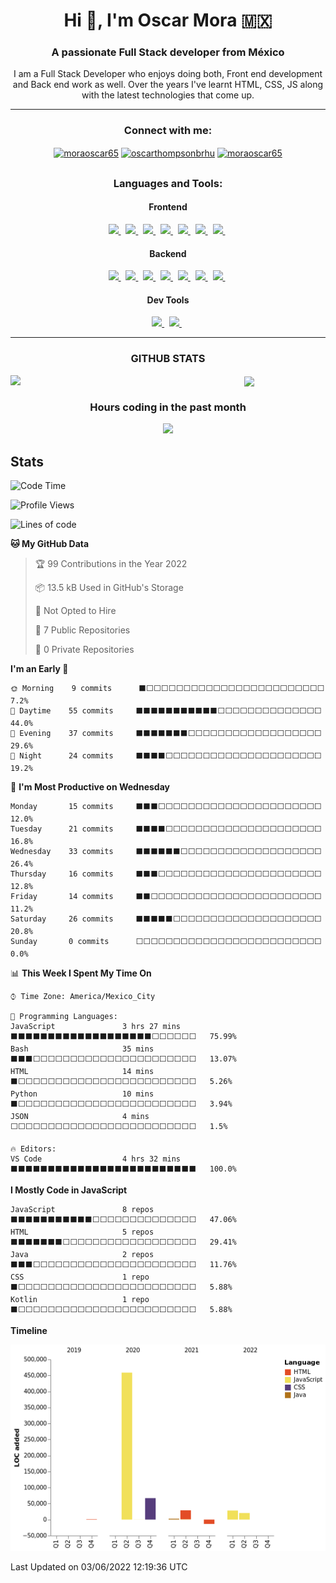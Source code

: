 <h1 align="center">Hi 👋, I'm Oscar Mora 🇲🇽 </h1>
<h3 align="center">A passionate Full Stack developer from México</h3>
<p align="center">I am a Full Stack Developer who enjoys doing both, Front end development and Back end work as well. Over the years I've learnt HTML, CSS, JS along with the latest technologies that come up.<p/>
<hr/>
<h3 align="center">Connect with me:</h3>
<p align="center">
<a href="https://linkedin.com/in/moraoscar65" target="blank"><img align="center" src="https://img.shields.io/badge/LinkedIn-0077B5?style=for-the-badge&logo=linkedin&logoColor=white" alt="moraoscar65"  /></a>
<a href="https://fb.com/oscarthompsonbrhu" target="blank"><img align="center" src="https://img.shields.io/badge/Facebook-1877F2?style=for-the-badge&logo=facebook&logoColor=white" alt="oscarthompsonbrhu"  /></a>
<a href="https://instagram.com/moraoscar.65" target="blank"><img align="center" src="https://img.shields.io/badge/Instagram-E4405F?style=for-the-badge&logo=instagram&logoColor=white" alt="moraoscar65"  /></a>
</p>

## <h3 align="center">Languages and Tools:</h3>
<h4 align="center">Frontend</h4>
<p align="center">
  <a href='https://developer.mozilla.org/en-US/docs/Web/Guide/HTML/HTML5'>
    <img src="https://img.shields.io/badge/html5-e34f26.svg?&style=for-the-badge&logo=html5&logoColor=white" />
  </a>
  &nbsp;
  <a href='https://developer.mozilla.org/en-US/docs/Web/CSS'>
    <img src="https://img.shields.io/badge/css3-1572B6.svg?&style=for-the-badge&logo=css3&logoColor=white" />
  </a>
  &nbsp;
  <a href='https://sass-lang.com/'>
    <img src="https://img.shields.io/badge/sass-cc6699.svg?&style=for-the-badge&logo=sass&logoColor=white" />
  </a>
  &nbsp;
  <a href='https://developer.mozilla.org/en-US/docs/Web/JavaScript/Guide'>
    <img src="https://img.shields.io/badge/javascript-F7DF1E.svg?&style=for-the-badge&logo=javascript&logoColor=black" />
  </a>
  &nbsp;
 <a href='https://www.react.org/'>
   <img src='https://img.shields.io/badge/react-61DAFB?logoWidth=30&labelColor=black&style=for-the-badge&logo=react' />
 </a>
  &nbsp;
  <a href='https://angular.io'>
    <img src="https://img.shields.io/badge/Angular-DD0031?style=for-the-badge&logo=angular&logoColor=white" />
  </a>
  &nbsp;
 <a href='https://www.react.org/'>
   <img src='https://img.shields.io/badge/React_Native-20232A?style=for-the-badge&logo=react&logoColor=61DAFB' />
 </a>
  &nbsp;

<h4 align="center">Backend</h4>
<p align="center">
  <a href='https://nodejs.org/en/about/'>
    <img src="https://img.shields.io/badge/node.js-339933?logo=node.js&logoWidth=30&labelColor=black&style=for-the-badge" />
  </a>
  &nbsp;
  <a href='https://www.mongodb.com/'>
    <img src='https://img.shields.io/badge/mongo db-47A248?logo=mongodb&logoColor=white&style=for-the-badge' />
  </a>
   &nbsp;
  <a href='https://www.mysql.com/'>
    <img src='https://img.shields.io/badge/MySQL-00000F?style=for-the-badge&logo=mysql&logoColor=white' />
  </a>
   &nbsp;
  <a href='https://www.python.org'>
    <img src="https://img.shields.io/badge/Python-14354C?style=for-the-badge&logo=python&logoColor=white" />
  </a>
  &nbsp; 
  <a href='https://c++.com/'>
    <img src="https://img.shields.io/badge/C%2B%2B-00599C?style=for-the-badge&logo=c%2B%2B&logoColor=white" />
  </a>
  &nbsp; 
  <a href='https://java.org'>
    <img src="https://img.shields.io/badge/Java-ED8B00?style=for-the-badge&logo=java&logoColor=white" />
  </a>
  &nbsp; 
  <a href='https://expressjs.com/'>
    <img src="https://img.shields.io/badge/Express-ffffff.svg?&style=for-the-badge&logo=express&logoColor=black" />
  </a>
  &nbsp; 
</p>
<h4 align="center">Dev Tools</h4>
<p align="center">
  <a href='https://git-scm.com/'>
    <img src='https://img.shields.io/badge/git-F05032?logo=git&style=for-the-badge&logoColor=white' />
  </a>
  &nbsp;
  <a href='https://github.com/'>
    <img src="https://img.shields.io/badge/Github-181717.svg?&style=for-the-badge&logo=github&logoColor=white" />
  </a>
  &nbsp;
</p>

<hr>
<h3 align="center">GITHUB STATS</h3>

<p align="center">
  <img align="left" src="https://github-readme-stats.vercel.app/api?username=moraoscar65&show_icons=true&theme=radical" width="50%"/>
  &nbsp;
  <img align="center" src="https://github-readme-stats.vercel.app/api/top-langs/?username=moraoscar65&layout=compact&theme=dark"/>
</p>

<h3 align="center">Hours coding in the past month</h3>
<p align="center">
  <img width="50%" src="https://wakatime.com/share/@751be0b6-cebd-4efc-849a-693dfa33cbe4/ba640d2c-f0e4-4ef1-801a-12b8fa210b83.svg"/>
</p>

## Stats

<!--START_SECTION:waka-->
![Code Time](http://img.shields.io/badge/Code%20Time-0%20secs-blue)

![Profile Views](http://img.shields.io/badge/Profile%20Views-2-blue)

![Lines of code](https://img.shields.io/badge/From%20Hello%20World%20I%27ve%20Written-594%20Thousand%20lines%20of%20code-blue)

**🐱 My GitHub Data** 

> 🏆 99 Contributions in the Year 2022
 > 
> 📦 13.5 kB Used in GitHub's Storage 
 > 
> 🚫 Not Opted to Hire
 > 
> 📜 7 Public Repositories 
 > 
> 🔑 0 Private Repositories  
 > 
**I'm an Early 🐤** 

```text
🌞 Morning    9 commits      ⬛⬜⬜⬜⬜⬜⬜⬜⬜⬜⬜⬜⬜⬜⬜⬜⬜⬜⬜⬜⬜⬜⬜⬜⬜   7.2% 
🌆 Daytime    55 commits     ⬛⬛⬛⬛⬛⬛⬛⬛⬛⬛⬛⬜⬜⬜⬜⬜⬜⬜⬜⬜⬜⬜⬜⬜⬜   44.0% 
🌃 Evening    37 commits     ⬛⬛⬛⬛⬛⬛⬛⬜⬜⬜⬜⬜⬜⬜⬜⬜⬜⬜⬜⬜⬜⬜⬜⬜⬜   29.6% 
🌙 Night      24 commits     ⬛⬛⬛⬛⬜⬜⬜⬜⬜⬜⬜⬜⬜⬜⬜⬜⬜⬜⬜⬜⬜⬜⬜⬜⬜   19.2%

```
📅 **I'm Most Productive on Wednesday** 

```text
Monday       15 commits     ⬛⬛⬛⬜⬜⬜⬜⬜⬜⬜⬜⬜⬜⬜⬜⬜⬜⬜⬜⬜⬜⬜⬜⬜⬜   12.0% 
Tuesday      21 commits     ⬛⬛⬛⬛⬜⬜⬜⬜⬜⬜⬜⬜⬜⬜⬜⬜⬜⬜⬜⬜⬜⬜⬜⬜⬜   16.8% 
Wednesday    33 commits     ⬛⬛⬛⬛⬛⬛⬜⬜⬜⬜⬜⬜⬜⬜⬜⬜⬜⬜⬜⬜⬜⬜⬜⬜⬜   26.4% 
Thursday     16 commits     ⬛⬛⬛⬜⬜⬜⬜⬜⬜⬜⬜⬜⬜⬜⬜⬜⬜⬜⬜⬜⬜⬜⬜⬜⬜   12.8% 
Friday       14 commits     ⬛⬛⬜⬜⬜⬜⬜⬜⬜⬜⬜⬜⬜⬜⬜⬜⬜⬜⬜⬜⬜⬜⬜⬜⬜   11.2% 
Saturday     26 commits     ⬛⬛⬛⬛⬛⬜⬜⬜⬜⬜⬜⬜⬜⬜⬜⬜⬜⬜⬜⬜⬜⬜⬜⬜⬜   20.8% 
Sunday       0 commits      ⬜⬜⬜⬜⬜⬜⬜⬜⬜⬜⬜⬜⬜⬜⬜⬜⬜⬜⬜⬜⬜⬜⬜⬜⬜   0.0%

```


📊 **This Week I Spent My Time On** 

```text
⌚︎ Time Zone: America/Mexico_City

💬 Programming Languages: 
JavaScript               3 hrs 27 mins       ⬛⬛⬛⬛⬛⬛⬛⬛⬛⬛⬛⬛⬛⬛⬛⬛⬛⬛⬛⬜⬜⬜⬜⬜⬜   75.99% 
Bash                     35 mins             ⬛⬛⬛⬜⬜⬜⬜⬜⬜⬜⬜⬜⬜⬜⬜⬜⬜⬜⬜⬜⬜⬜⬜⬜⬜   13.07% 
HTML                     14 mins             ⬛⬜⬜⬜⬜⬜⬜⬜⬜⬜⬜⬜⬜⬜⬜⬜⬜⬜⬜⬜⬜⬜⬜⬜⬜   5.26% 
Python                   10 mins             ⬛⬜⬜⬜⬜⬜⬜⬜⬜⬜⬜⬜⬜⬜⬜⬜⬜⬜⬜⬜⬜⬜⬜⬜⬜   3.94% 
JSON                     4 mins              ⬜⬜⬜⬜⬜⬜⬜⬜⬜⬜⬜⬜⬜⬜⬜⬜⬜⬜⬜⬜⬜⬜⬜⬜⬜   1.5%

🔥 Editors: 
VS Code                  4 hrs 32 mins       ⬛⬛⬛⬛⬛⬛⬛⬛⬛⬛⬛⬛⬛⬛⬛⬛⬛⬛⬛⬛⬛⬛⬛⬛⬛   100.0%

```

**I Mostly Code in JavaScript** 

```text
JavaScript               8 repos             ⬛⬛⬛⬛⬛⬛⬛⬛⬛⬛⬛⬜⬜⬜⬜⬜⬜⬜⬜⬜⬜⬜⬜⬜⬜   47.06% 
HTML                     5 repos             ⬛⬛⬛⬛⬛⬛⬛⬜⬜⬜⬜⬜⬜⬜⬜⬜⬜⬜⬜⬜⬜⬜⬜⬜⬜   29.41% 
Java                     2 repos             ⬛⬛⬛⬜⬜⬜⬜⬜⬜⬜⬜⬜⬜⬜⬜⬜⬜⬜⬜⬜⬜⬜⬜⬜⬜   11.76% 
CSS                      1 repo              ⬛⬜⬜⬜⬜⬜⬜⬜⬜⬜⬜⬜⬜⬜⬜⬜⬜⬜⬜⬜⬜⬜⬜⬜⬜   5.88% 
Kotlin                   1 repo              ⬛⬜⬜⬜⬜⬜⬜⬜⬜⬜⬜⬜⬜⬜⬜⬜⬜⬜⬜⬜⬜⬜⬜⬜⬜   5.88%

```


**Timeline**

![Chart not found](https://raw.githubusercontent.com/moraoscar65/moraoscar65/main/charts/bar_graph.png) 


 Last Updated on 03/06/2022 12:19:36 UTC
<!--END_SECTION:waka-->
